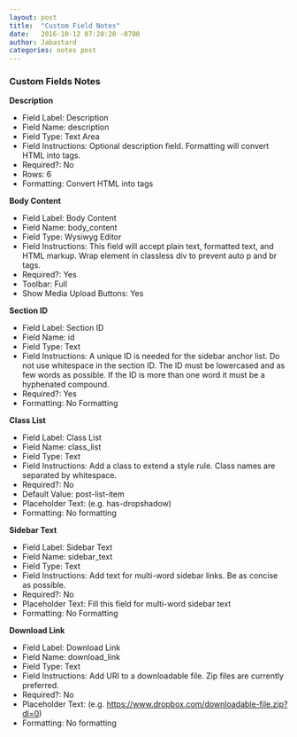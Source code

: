 ```yaml
---
layout: post
title:  "Custom Field Notes"
date:   2016-10-12 07:20:20 -0700
author: Jabastard
categories: notes post
---
```


### Custom Fields Notes

**Description**  
- Field Label: Description
- Field Name: description
- Field Type: Text Area
- Field Instructions: Optional description field. Formatting will convert HTML into tags.
- Required?: No
- Rows: 6
- Formatting: Convert HTML into tags

**Body Content**   
- Field Label: Body Content
- Field Name: body_content
- Field Type: Wysiwyg Editor
- Field Instructions: This field will accept plain text, formatted text, and HTML markup. Wrap element in classless div to prevent auto p and br tags. 
- Required?: Yes
- Toolbar: Full
- Show Media Upload Buttons: Yes

**Section ID**  
- Field Label: Section ID
- Field Name: id
- Field Type: Text
- Field Instructions: A unique ID is needed for the sidebar anchor list. Do not use whitespace in the section ID. The ID must be lowercased and as few words as possible. If the ID is more than one word it must be a hyphenated compound.
- Required?: Yes
- Formatting: No Formatting

**Class List**  
- Field Label: Class List
- Field Name: class_list
- Field Type: Text
- Field Instructions: Add a class to extend a style rule. Class names are separated by whitespace.
- Required?: No
- Default Value: post-list-item
- Placeholder Text: (e.g. has-dropshadow)
- Formatting: No formatting

**Sidebar Text**  
- Field Label: Sidebar Text
- Field Name: sidebar_text
- Field Type: Text
- Field Instructions: Add text for multi-word sidebar links. Be as concise as possible.
- Required?: No
- Placeholder Text: Fill this field for multi-word sidebar text
- Formatting: No Formatting

**Download Link**  
- Field Label: Download Link
- Field Name: download_link
- Field Type: Text
- Field Instructions: Add URI to a downloadable file. Zip files are currently preferred. 
- Required?: No
- Placeholder Text: (e.g. https://www.dropbox.com/downloadable-file.zip?dl=0)
- Formatting: No formatting



